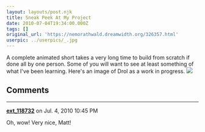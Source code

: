 ```yaml
---
layout: layouts/post.njk
title: Sneak Peek At My Project
date: 2010-07-04T19:34:00.000Z
tags: []
original_url: 'https://nemorathwald.dreamwidth.org/326357.html'
userpic: ../userpics/_.jpg
---
```

A complete animated short takes a very long time to build from scratch if done all by one person. Some of you will want to see at least something of what I've been learning. Here's an image of Drol as a work in progress. ![](http://lh3.ggpht.com/_ENXtTKU9j1A/TDDhP6w3-2I/AAAAAAAAICY/9X8vOCrSHfg/s400/Drol1.jpg)

## Comments

---

**[ext_118732](https://www.dreamwidth.org/users/ext_118732)** on Jul. 4, 2010 10:45 PM

Oh, wow! Very nice, Matt!
